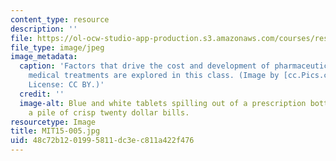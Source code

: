 ```yaml
---
content_type: resource
description: ''
file: https://ol-ocw-studio-app-production.s3.amazonaws.com/courses/res-15-005-healthcare-finance-15-482x-spring-2019/48c72b1201995811dc3ec811a422f476_MIT15-005.jpg
file_type: image/jpeg
image_metadata:
  caption: 'Factors that drive the cost and development of pharmaceutical drugs and
    medical treatments are explored in this class. (Image by [cc.Pics.com](http://www.ccpixs.com/).
    License: CC BY.)'
  credit: ''
  image-alt: Blue and white tablets spilling out of a prescription bottle on top of
    a pile of crisp twenty dollar bills.
resourcetype: Image
title: MIT15-005.jpg
uid: 48c72b12-0199-5811-dc3e-c811a422f476
---
```

